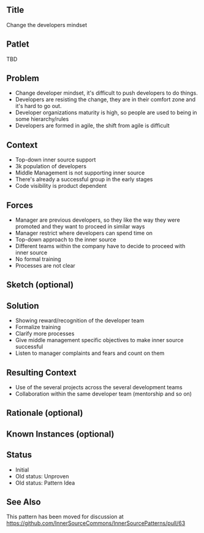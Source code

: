 ## Title

Change the developers mindset

## Patlet

TBD

## Problem  

* Change developer mindset, it's difficult to push developers to do things.
* Developers are resisting the change, they are in their comfort zone and it's hard to go out.
* Developer organizations maturity is high, so people are used to being in some hierarchy/rules
* Developers are formed in agile, the shift from agile is difficult

## Context

* Top-down inner source support
* 3k population of developers
* Middle Management  is not supporting inner source
* There's already a successful group in the early stages
* Code visibility is product dependent

## Forces  

* Manager are previous developers, so they like the way they were promoted and they want to proceed in similar ways
* Manager restrict where developers can spend time on
* Top-down approach to the inner source
* Different teams within the company have to decide to proceed with inner source
* No formal training
* Processes are not clear

## Sketch (optional)

## Solution  

* Showing reward/recognition of the developer team
* Formalize training
* Clarify more processes
* Give middle management specific objectives to make inner source successful
* Listen to manager complaints and fears and count on them

## Resulting Context

* Use of the several projects across the several development teams
* Collaboration within the same developer team (mentorship and so on)

## Rationale (optional)

## Known Instances (optional)

## Status

* Initial
* Old status: Unproven
* Old status: Pattern Idea

## See Also

This pattern has been moved for discussion at
https://github.com/InnerSourceCommons/InnerSourcePatterns/pull/63
